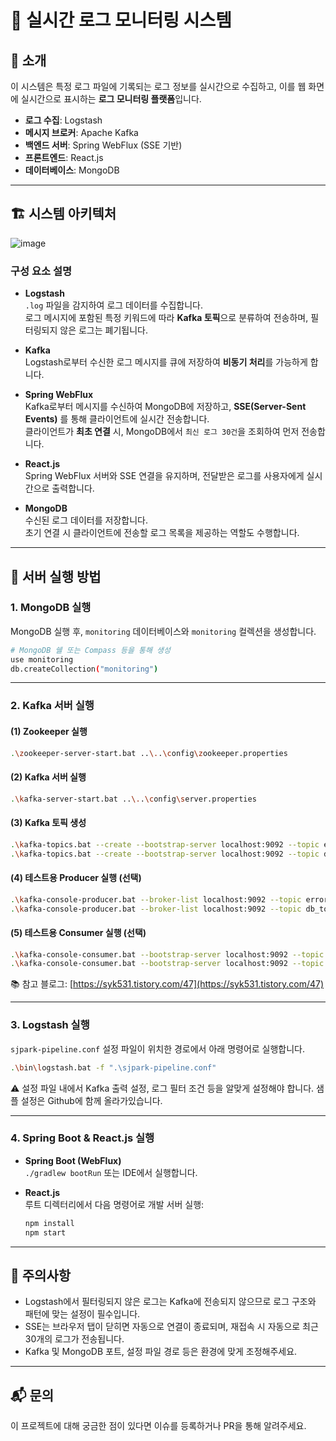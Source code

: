 
# 📡 실시간 로그 모니터링 시스템

## 📝 소개
이 시스템은 특정 로그 파일에 기록되는 로그 정보를 실시간으로 수집하고, 이를 웹 화면에 실시간으로 표시하는 **로그 모니터링 플랫폼**입니다.

- **로그 수집**: Logstash
- **메시지 브로커**: Apache Kafka
- **백엔드 서버**: Spring WebFlux (SSE 기반)
- **프론트엔드**: React.js
- **데이터베이스**: MongoDB

---

## 🏗️ 시스템 아키텍처

![image](https://github.com/user-attachments/assets/2dbfe69f-f140-408d-a06c-d92743a1f653)


### 구성 요소 설명

- **Logstash**  
  `.log` 파일을 감지하여 로그 데이터를 수집합니다.  
  로그 메시지에 포함된 특정 키워드에 따라 **Kafka 토픽**으로 분류하여 전송하며, 필터링되지 않은 로그는 폐기됩니다.

- **Kafka**  
  Logstash로부터 수신한 로그 메시지를 큐에 저장하여 **비동기 처리**를 가능하게 합니다.

- **Spring WebFlux**  
  Kafka로부터 메시지를 수신하여 MongoDB에 저장하고, **SSE(Server-Sent Events)** 를 통해 클라이언트에 실시간 전송합니다.  
  클라이언트가 **최초 연결** 시, MongoDB에서 `최신 로그 30건`을 조회하여 먼저 전송합니다.

- **React.js**  
  Spring WebFlux 서버와 SSE 연결을 유지하며, 전달받은 로그를 사용자에게 실시간으로 출력합니다.

- **MongoDB**  
  수신된 로그 데이터를 저장합니다.  
  초기 연결 시 클라이언트에 전송할 로그 목록을 제공하는 역할도 수행합니다.

---

## 🚀 서버 실행 방법

### 1. MongoDB 실행

MongoDB 실행 후, `monitoring` 데이터베이스와 `monitoring` 컬렉션을 생성합니다.
```bash
# MongoDB 쉘 또는 Compass 등을 통해 생성
use monitoring
db.createCollection("monitoring")
```

---

### 2. Kafka 서버 실행

#### (1) Zookeeper 실행
```bash
.\zookeeper-server-start.bat ..\..\config\zookeeper.properties
```

#### (2) Kafka 서버 실행
```bash
.\kafka-server-start.bat ..\..\config\server.properties
```

#### (3) Kafka 토픽 생성
```bash
.\kafka-topics.bat --create --bootstrap-server localhost:9092 --topic error_topic
.\kafka-topics.bat --create --bootstrap-server localhost:9092 --topic db_topic
```

#### (4) 테스트용 Producer 실행 (선택)
```bash
.\kafka-console-producer.bat --broker-list localhost:9092 --topic error_topic
.\kafka-console-producer.bat --broker-list localhost:9092 --topic db_topic
```

#### (5) 테스트용 Consumer 실행 (선택)
```bash
.\kafka-console-consumer.bat --bootstrap-server localhost:9092 --topic error_topic --from-beginning
.\kafka-console-consumer.bat --bootstrap-server localhost:9092 --topic db_topic --from-beginning
```

📚 참고 블로그: [https://syk531.tistory.com/47](https://syk531.tistory.com/47)

---

### 3. Logstash 실행

`sjpark-pipeline.conf` 설정 파일이 위치한 경로에서 아래 명령어로 실행합니다.

```bash
.\bin\logstash.bat -f ".\sjpark-pipeline.conf"
```

⚠️ 설정 파일 내에서 Kafka 출력 설정, 로그 필터 조건 등을 알맞게 설정해야 합니다.
샘플 설정은 Github에 함께 올라가있습니다.

---

### 4. Spring Boot & React.js 실행

- **Spring Boot (WebFlux)**  
  `./gradlew bootRun` 또는 IDE에서 실행합니다.

- **React.js**  
  루트 디렉터리에서 다음 명령어로 개발 서버 실행:
  ```bash
  npm install
  npm start
  ```

---

## 📌 주의사항

- Logstash에서 필터링되지 않은 로그는 Kafka에 전송되지 않으므로 로그 구조와 패턴에 맞는 설정이 필수입니다.
- SSE는 브라우저 탭이 닫히면 자동으로 연결이 종료되며, 재접속 시 자동으로 최근 30개의 로그가 전송됩니다.
- Kafka 및 MongoDB 포트, 설정 파일 경로 등은 환경에 맞게 조정해주세요.

---

## 📬 문의

이 프로젝트에 대해 궁금한 점이 있다면 이슈를 등록하거나 PR을 통해 알려주세요.
